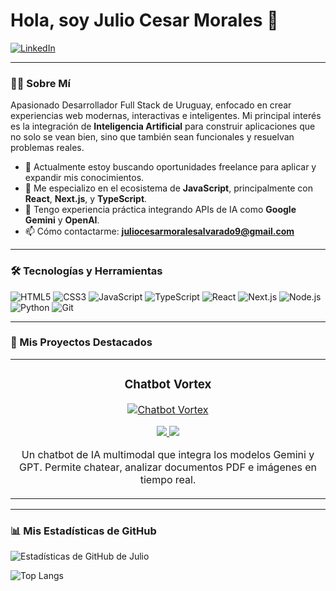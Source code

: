 # Hola, soy Julio Cesar Morales 👋

<a href="https://www.linkedin.com/in/julio-cesar-406314373/" target="_blank">
  <img src="https://img.shields.io/badge/LinkedIn-0077B5?style=for-the-badge&logo=linkedin&logoColor=white" alt="LinkedIn"/>
</a>

---

### 👨‍💻 Sobre Mí

Apasionado Desarrollador Full Stack de Uruguay, enfocado en crear experiencias web modernas, interactivas e inteligentes. Mi principal interés es la integración de **Inteligencia Artificial** para construir aplicaciones que no solo se vean bien, sino que también sean funcionales y resuelvan problemas reales.

- 🔭 Actualmente estoy buscando oportunidades freelance para aplicar y expandir mis conocimientos.
- 🌱 Me especializo en el ecosistema de **JavaScript**, principalmente con **React**, **Next.js**, y **TypeScript**.
- 🤖 Tengo experiencia práctica integrando APIs de IA como **Google Gemini** y **OpenAI**.
- 📫 Cómo contactarme: **juliocesarmoralesalvarado9@gmail.com**

---

### 🛠️ Tecnologías y Herramientas

![HTML5](https://img.shields.io/badge/-HTML5-E34F26?style=for-the-badge&logo=html5&logoColor=white)
![CSS3](https://img.shields.io/badge/-CSS3-1572B6?style=for-the-badge&logo=css3&logoColor=white)
![JavaScript](https://img.shields.io/badge/-JavaScript-F7DF1E?style=for-the-badge&logo=javascript&logoColor=black)
![TypeScript](https://img.shields.io/badge/-TypeScript-3178C6?style=for-the-badge&logo=typescript&logoColor=white)
![React](https://img.shields.io/badge/-React-61DAFB?style=for-the-badge&logo=react&logoColor=black)
![Next.js](https://img.shields.io/badge/-Next.js-000000?style=for-the-badge&logo=next.js&logoColor=white)
![Node.js](https://img.shields.io/badge/-Node.js-339933?style=for-the-badge&logo=node.js&logoColor=white)
![Python](https://img.shields.io/badge/-Python-3776AB?style=for-the-badge&logo=python&logoColor=white)
![Git](https://img.shields.io/badge/-Git-F05032?style=for-the-badge&logo=git&logoColor=white)

---

### 🚀 Mis Proyectos Destacados

<table>
  <tr>
    <td width="50%">
      <h3 align="center">Chatbot Vortex</h3>
      <div align="center">
        <a href="https://github.com/Victor00128/Chatbot-Vortex" target="_blank">
          <!-- 
            ACCIÓN REQUERIDA: 
            1. Haz una captura de pantalla de tu proyecto.
            2. Súbela a tu repositorio `Chatbot-Vortex`.
            3. Copia la URL de la imagen y pégala aquí abajo.
          -->
          <img src="URL_DE_TU_IMAGEN_O_GIF" alt="Chatbot Vortex">
        </a>
        <p>
          <a href="https://github.com/Victor00128/Chatbot-Vortex" target="_blank">
            <img src="https://img.shields.io/badge/CÓDIGO-ff9?style=for-the-badge&logo=github&logoColor=black">
          </a>
          <a href="URL_DE_LA_DEMO_EN_VIVO" target="_blank">
            <!-- 
              ACCIÓN REQUERIDA: 
              1. Despliega tu proyecto en Vercel o Netlify.
              2. Pega la URL de la demo en vivo aquí.
            -->
            <img src="https://img.shields.io/badge/DEMO-8A2BE2?style=for-the-badge&logo=vercel&logoColor=white">
          </a>
        </p>
        <p>
          Un chatbot de IA multimodal que integra los modelos Gemini y GPT. Permite chatear, analizar documentos PDF e imágenes en tiempo real.
        </p>
      </div>
    </td>
  </tr>
</table>

---

### 📊 Mis Estadísticas de GitHub

![Estadísticas de GitHub de Julio](https://github-readme-stats.vercel.app/api?username=Victor00128&show_icons=true&theme=dracula&include_all_commits=true&count_private=true)

![Top Langs](https://github-readme-stats.vercel.app/api/top-langs/?username=Victor00128&layout=compact&langs_count=8&theme=dracula)
